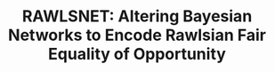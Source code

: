 ---
title: "RAWLSNET: Altering Bayesian Networks to Encode Rawlsian Fair Equality of Opportunity"
collection: publications
permalink: /publication/rawlsnet
paperurl: 'https://dl.acm.org/doi/10.1145/3461702.3462618'
videourl: 'https://slideslive.com/38956119/rawlsnet-altering-bayesian-networks-to-encode-rawlsian-fair-equality-of-opportunity'
codeurl: 'https://github.com/dliu18/rawlsnet'
citation: "<b>D. Liu<span>&#42;</span></b>, Z. Shafi<span>&#42;</span>, W. Fleisher, T. Eliassi-Rad, and S. Alfeld. <i>RAWLSNET: Altering Bayesian Networks to Encode Rawlsian Fair Equality of Opportunity</i>. AIES'21."
---